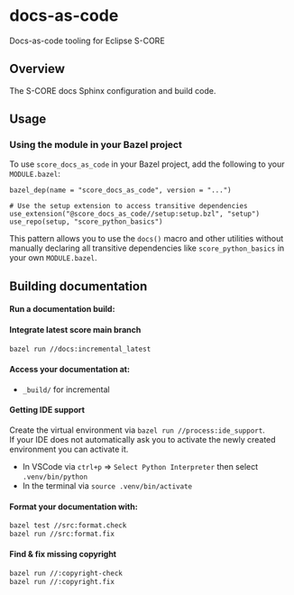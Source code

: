 # docs-as-code

Docs-as-code tooling for Eclipse S-CORE

## Overview

The S-CORE docs Sphinx configuration and build code.

## Usage

### Using the module in your Bazel project

To use `score_docs_as_code` in your Bazel project, add the following to your `MODULE.bazel`:

```starlark
bazel_dep(name = "score_docs_as_code", version = "...")

# Use the setup extension to access transitive dependencies
use_extension("@score_docs_as_code//setup:setup.bzl", "setup")
use_repo(setup, "score_python_basics")
```

This pattern allows you to use the `docs()` macro and other utilities without manually declaring all transitive dependencies like `score_python_basics` in your own `MODULE.bazel`.

## Building documentation

#### Run a documentation build:

#### Integrate latest score main branch

```bash
bazel run //docs:incremental_latest
```

#### Access your documentation at:

- `_build/` for incremental

#### Getting IDE support

Create the virtual environment via `bazel run //process:ide_support`.\
If your IDE does not automatically ask you to activate the newly created environment you can activate it.

- In VSCode via `ctrl+p` => `Select Python Interpreter` then select `.venv/bin/python`
- In the terminal via `source .venv/bin/activate`

#### Format your documentation with:

```bash
bazel test //src:format.check
bazel run //src:format.fix
```

#### Find & fix missing copyright

```bash
bazel run //:copyright-check
bazel run //:copyright.fix
```

